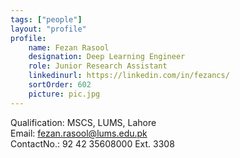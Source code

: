 ```yaml
---
tags: ["people"]
layout: "profile"
profile:
    name: Fezan Rasool
    designation: Deep Learning Engineer
    role: Junior Research Assistant
    linkedinurl: https://linkedin.com/in/fezancs/
    sortOrder: 602
    picture: pic.jpg
---
```


Qualification: MSCS, LUMS, Lahore  
Email: fezan.rasool@lums.edu.pk  
ContactNo.: 92 42 35608000 Ext. 3308  



